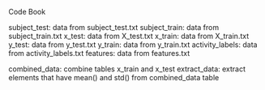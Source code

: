 Code Book

subject_test: data from subject_test.txt
subject_train: data from subject_train.txt 
x_test: data from X_test.txt
x_train: data from X_train.txt
y_test: data from y_test.txt
y_train: data from y_train.txt
activity_labels: data from activity_labels.txt
features: data from features.txt

combined_data: combine tables x_train and x_test
extract_data: extract elements that have mean() and std() from combined_data table
